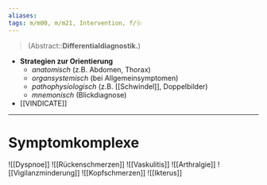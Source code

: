 ```yaml
---
aliases: 
tags: m/m00, m/m21, Intervention, f/🩺
---
```

> (Abstract::**Differentialdiagnostik.**)
- **Strategien zur Orientierung**
	- *anatomisch* (z.B. Abdomen, Thorax)
	- *organsystemisch* (bei Allgemeinsymptomen)
	- *pathophysiologisch* (z.B. [[Schwindel]], Doppelbilder)
	- *mnemonisch* (Blickdiagnose)
- [[VINDICATE]]
---
# Symptomkomplexe
![[Dyspnoe]]
![[Rückenschmerzen]]
![[Vaskulitis]]
![[Arthralgie]]
![[Vigilanzminderung]]
![[Kopfschmerzen]]
![[Ikterus]]